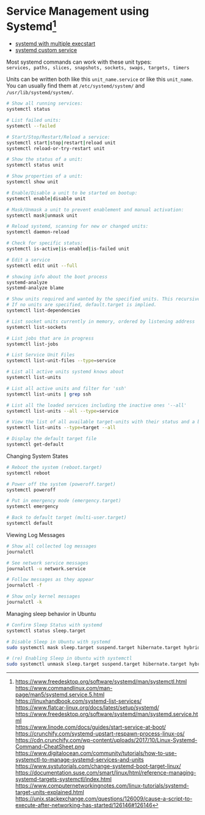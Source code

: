 # Service Management using Systemd[^1]
- [systemd with multiple execstart](https://github.com/mbHAW/ProjektC/blob/doc/systemd%20with%20multiple%20execstart.md)
- [systemd custom service](https://github.com/mbHAW/ProjektC/blob/doc/systemd%20custom%20service.md)

Most systemd commands can work with these unit types:  
`services, paths, slices, snapshots, sockets, swaps, targets, timers`  

Units can be written both like this `unit_name.service` or like this `unit_name`. You can usually find them at `/etc/systemd/system/` and `/usr/lib/systemd/system/`.
```bash
# Show all running services:
systemctl status

# List failed units:
systemctl --failed

# Start/Stop/Restart/Reload a service:
systemctl start|stop|restart|reload unit
systemctl reload-or-try-restart unit

# Show the status of a unit:
systemctl status unit

# Show properties of a unit:
systemctl show unit

# Enable/Disable a unit to be started on bootup:
systemctl enable|disable unit

# Mask/Unmask a unit to prevent enablement and manual activation:
systemctl mask|unmask unit

# Reload systemd, scanning for new or changed units:
systemctl daemon-reload

# Check for specific status:
systemctl is-active|is-enabled|is-failed unit

# Edit a service
systemctl edit unit --full

# showing info about the boot process
systemd-analyze
systemd-analyze blame

# Show units required and wanted by the specified units. This recursively lists units following the Requires=, Requisite=, ConsistsOf=, Wants=, BindsTo= dependencies.
# If no units are specified, default.target is implied.
systemctl list-dependencies

# List socket units currently in memory, ordered by listening address
systemctl list-sockets

# List jobs that are in progress
systemctl list-jobs

# List Service Unit Files
systemctl list-unit-files --type=service

# List all active units systemd knows about
systemctl list-units

# List all active units and filter for 'ssh'
systemctl list-units | grep ssh

# List all the loaded services including the inactive ones '--all'
systemctl list-units --all --type=service

# View the list of all available target-units with their status and a brief description
systemctl list-units --type=target --all

# Display the default target file
systemctl get-default
```

Changing System States
```bash
# Reboot the system (reboot.target)
systemctl reboot

# Power off the system (poweroff.target)
systemctl poweroff

# Put in emergency mode (emergency.target)
systemctl emergency

# Back to default target (multi-user.target)
systemctl default
```

Viewing Log Messages
```bash
# Show all collected log messages
journalctl

# See network service messages
journalctl -u network.service

# Follow messages as they appear
journalctl -f

# Show only kernel messages
journalctl -k
```

Managing sleep behavior in Ubuntu
```bash
# Confirm Sleep Status with systemd
systemctl status sleep.target

# Disable Sleep in Ubuntu with systemd
sudo systemctl mask sleep.target suspend.target hibernate.target hybrid-sleep.target

# (re) Enabling Sleep in Ubuntu with systemctl
sudo systemctl unmask sleep.target suspend.target hibernate.target hybrid-sleep.target
```


[^1]: https://www.freedesktop.org/software/systemd/man/systemctl.html  
https://www.commandlinux.com/man-page/man5/systemd.service.5.html  
https://linuxhandbook.com/systemd-list-services/  
https://www.flatcar-linux.org/docs/latest/setup/systemd/  
https://www.freedesktop.org/software/systemd/man/systemd.service.html  
https://www.linode.com/docs/guides/start-service-at-boot/  
https://crunchify.com/systemd-upstart-respawn-process-linux-os/  
https://cdn.crunchify.com/wp-content/uploads/2017/10/Linux-Systemd-Command-CheatSheet.png  
https://www.digitalocean.com/community/tutorials/how-to-use-systemctl-to-manage-systemd-services-and-units  
https://www.systutorials.com/change-systemd-boot-target-linux/  
https://documentation.suse.com/smart/linux/html/reference-managing-systemd-targets-systemctl/index.html  
https://www.computernetworkingnotes.com/linux-tutorials/systemd-target-units-explained.html  
https://unix.stackexchange.com/questions/126009/cause-a-script-to-execute-after-networking-has-started/126146#126146  
